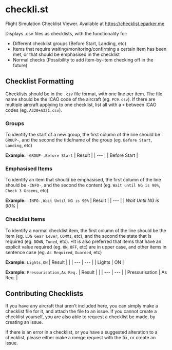 # checkli.st
Flight Simulation Checklist Viewer. Available at https://checklist.eparker.me

Displays .csv files as checklists, with the functionality for:
- Different checklist groups (Before Start, Landing, etc)
- Items that require waiting/monitoring/confirming a certain item has been met, or that should be emphasised in the checklist
- Normal checks (Possibility to add item-by-item checking off in the future)

## Checklist Formatting
Checklists should be in the `.csv` file format, with one line per item. The file name should be the ICAO code of the aircraft (eg. `PC9.csv`). If there are multiple aircraft applying to one checklist, list all with a `+` between ICAO codes (eg. `A320+A321.csv`).

### Groups
To identify the start of a new group, the first column of the line should be `-GROUP-`, and the second the title/name of the group (eg. `Before Start`, `Landing`, etc)

**Example:** `-GROUP-,Before Start`
| Result |
| --- |
| Before Start |

### Emphasised Items
To identify an item that should be emphasised, the first column of the line should be `-INFO-`, and the second the content (eg. `Wait until NG is 90%`, `Check 3 Greens`, etc)

**Example:** `-INFO-,Wait Until NG is 90%`
| Result |
| --- |
| *Wait Until NG is 90%* |

### Checklist Items
To identify a normal checklist item, the first column of the line should be the item (eg. `LDG Gear Lever`, `COMM1`, etc), and the second the state that is required (eg. `DOWN`, `Tuned`, etc).
*It is also preferred that items that have an explicit value required (eg. `ON`, `OFF`, etc) are in upper case, and other items in sentence case (eg. `As Required`, `Guarded`, etc)

**Example:** `Lights,ON`
| Result | |
| --- | --- |
| Lights | ON |

**Example:** `Pressurisation,As Req.`
| Result | |
| --- | --- |
| Pressurisation | As Req. |

## Contributing Checklists
If you have any aircraft that aren't included here, you can simply make a checklist file for it, and attach the file to an issue. If you cannot create a checklist yourself, you are also able to request a checklist be made, by creating an issue.

If there is an error in a checklist, or you have a suggested alteration to a checklist, please either make a merge request with the fix, or create an issue.